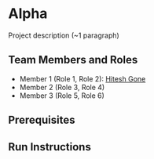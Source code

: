 # Alpha

Project description (~1 paragraph)

## Team Members and Roles

- Member 1 (Role 1, Role 2): [Hitesh Gone](https://github.com/gonehitesh/CIS641-HW2-Gone)
- Member 2 (Role 3, Role 4)
- Member 3 (Role 5, Role 6)

## Prerequisites

## Run Instructions
